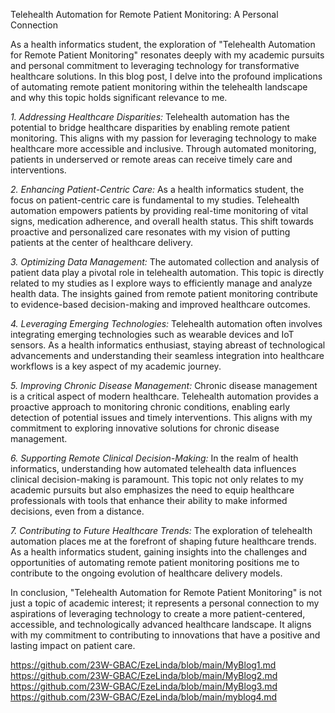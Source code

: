 Telehealth Automation for Remote Patient Monitoring: A Personal Connection

As a health informatics student, the exploration of "Telehealth Automation for Remote Patient Monitoring" resonates deeply with my academic pursuits and personal commitment to leveraging technology for transformative healthcare solutions. In this blog post, I delve into the profound implications of automating remote patient monitoring within the telehealth landscape and why this topic holds significant relevance to me.

*1. Addressing Healthcare Disparities:*
Telehealth automation has the potential to bridge healthcare disparities by enabling remote patient monitoring. This aligns with my passion for leveraging technology to make healthcare more accessible and inclusive. Through automated monitoring, patients in underserved or remote areas can receive timely care and interventions.

*2. Enhancing Patient-Centric Care:*
As a health informatics student, the focus on patient-centric care is fundamental to my studies. Telehealth automation empowers patients by providing real-time monitoring of vital signs, medication adherence, and overall health status. This shift towards proactive and personalized care resonates with my vision of putting patients at the center of healthcare delivery.

*3. Optimizing Data Management:*
The automated collection and analysis of patient data play a pivotal role in telehealth automation. This topic is directly related to my studies as I explore ways to efficiently manage and analyze health data. The insights gained from remote patient monitoring contribute to evidence-based decision-making and improved healthcare outcomes.

*4. Leveraging Emerging Technologies:*
Telehealth automation often involves integrating emerging technologies such as wearable devices and IoT sensors. As a health informatics enthusiast, staying abreast of technological advancements and understanding their seamless integration into healthcare workflows is a key aspect of my academic journey.

*5. Improving Chronic Disease Management:*
Chronic disease management is a critical aspect of modern healthcare. Telehealth automation provides a proactive approach to monitoring chronic conditions, enabling early detection of potential issues and timely interventions. This aligns with my commitment to exploring innovative solutions for chronic disease management.

*6. Supporting Remote Clinical Decision-Making:*
In the realm of health informatics, understanding how automated telehealth data influences clinical decision-making is paramount. This topic not only relates to my academic pursuits but also emphasizes the need to equip healthcare professionals with tools that enhance their ability to make informed decisions, even from a distance.

*7. Contributing to Future Healthcare Trends:*
The exploration of telehealth automation places me at the forefront of shaping future healthcare trends. As a health informatics student, gaining insights into the challenges and opportunities of automating remote patient monitoring positions me to contribute to the ongoing evolution of healthcare delivery models.

In conclusion, "Telehealth Automation for Remote Patient Monitoring" is not just a topic of academic interest; it represents a personal connection to my aspirations of leveraging technology to create a more patient-centered, accessible, and technologically advanced healthcare landscape. It aligns with my commitment to contributing to innovations that have a positive and lasting impact on patient care.

https://github.com/23W-GBAC/EzeLinda/blob/main/MyBlog1.md
https://github.com/23W-GBAC/EzeLinda/blob/main/MyBlog2.md
https://github.com/23W-GBAC/EzeLinda/blob/main/MyBlog3.md
https://github.com/23W-GBAC/EzeLinda/blob/main/myblog4.md
